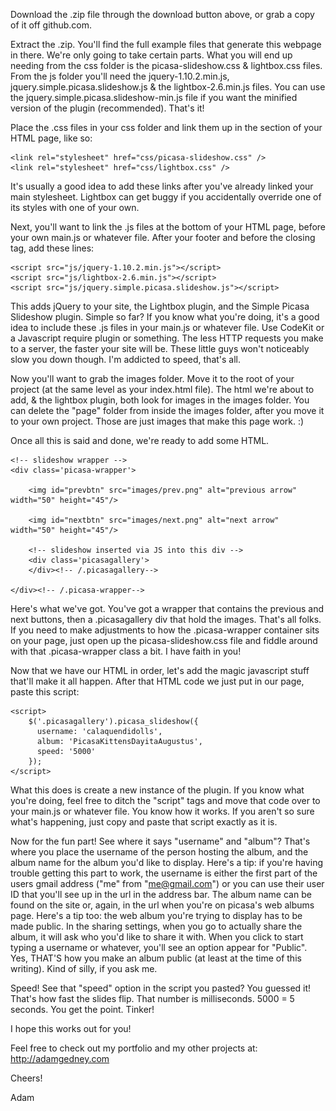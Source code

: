 



Download the .zip file through the download button above, or grab a copy of it off github.com.

Extract the .zip. You'll find the full example files that generate this webpage in there.
We're only going to take certain parts. What you will end up needing from the css folder is the picasa-slideshow.css & lightbox.css files. From the js folder you'll need the jquery-1.10.2.min.js, jquery.simple.picasa.slideshow.js & the lightbox-2.6.min.js files. You can use the jquery.simple.picasa.slideshow-min.js file if you want the minified version of the plugin (recommended). That's it!

Place the .css files in your css folder and link them up in the <head> section of your HTML page, like so:

	<link rel="stylesheet" href="css/picasa-slideshow.css" />
	<link rel="stylesheet" href="css/lightbox.css" />

It's usually a good idea to add these links after you've already linked your main stylesheet. Lightbox can get buggy if you accidentally override one of its styles with one of your own.

Next, you'll want to link the .js files at the bottom of your HTML page, before your own main.js or whatever file. After your footer and before the closing </body> tag, add these lines:

	<script src="js/jquery-1.10.2.min.js"></script>
	<script src="js/lightbox-2.6.min.js"></script>
	<script src="js/jquery.simple.picasa.slideshow.js"></script>

This adds jQuery to your site, the Lightbox plugin, and the Simple Picasa Slideshow plugin. Simple so far? If you know what you're doing, it's a good idea to include these .js files in your main.js or whatever file. Use CodeKit or a Javascript require plugin or something. The less HTTP requests you make to a server, the faster your site will be. These little guys won't noticeably slow you down though. I'm addicted to speed, that's all.

Now you'll want to grab the images folder. Move it to the root of your project (at the same level as your index.html file). The html we're about to add, & the lightbox plugin, both look for images in the images folder. You can delete the "page" folder from inside the images folder, after you move it to your own project. Those are just images that make this page work. :) 

Once all this is said and done, we're ready to add some HTML.




	<!-- slideshow wrapper -->
	<div class='picasa-wrapper'>

	    <img id="prevbtn" src="images/prev.png" alt="previous arrow" width="50" height="45"/>

	    <img id="nextbtn" src="images/next.png" alt="next arrow" width="50" height="45"/>

	    <!-- slideshow inserted via JS into this div -->
	    <div class='picasagallery'>
	    </div><!-- /.picasagallery-->

	</div><!-- /.picasa-wrapper-->


Here's what we've got. You've got a wrapper that contains the previous and next buttons, then a .picasagallery div that hold the images. That's all folks. If you need to make adjustments to how the .picasa-wrapper container sits on your page, just open up the picasa-slideshow.css file and fiddle around with that .picasa-wrapper class a bit. I have faith in you!

Now that we have our HTML in order, let's add the magic javascript stuff that'll make it all happen. After that HTML code we just put in our page, paste this script: 


	<script>
	    $('.picasagallery').picasa_slideshow({
	      username: 'calaquendidolls',
	      album: 'PicasaKittensDayitaAugustus',
	      speed: '5000'
	    });
	</script>

What this does is create a new instance of the plugin. If you know what you're doing, feel free to ditch the "script" tags and move that code over to your main.js or whatever file. You know how it works. If you aren't so sure what's happening, just copy and paste that script exactly as it is.

Now for the fun part! See where it says "username" and "album"? That's where you place the username of the person hosting the album, and the album name for the album you'd like to display. Here's a tip: if you're having trouble getting this part to work, the username is either the first part of the users gmail address ("me" from "me@gmail.com") or you can use their user ID that you'll see up in the url in the address bar. The album name can be found on the site or, again, in the url when you're on picasa's web albums page. Here's a tip too: the web album you're trying to display has to be made public. In the sharing settings, when you go to actually share the album, it will ask who you'd like to share it with. When you click to start typing a username or whatever, you'll see an option appear for "Public". Yes, THAT'S how you make an album public (at least at the time of this writing). Kind of silly, if you ask me.

Speed! See that "speed" option in the script you pasted? You guessed it! That's how fast the slides flip. That number is milliseconds. 5000 = 5 seconds. You get the point. Tinker!


I hope this works out for you! 

Feel free to check out my portfolio and my other projects at: http://adamgedney.com

Cheers!

Adam
